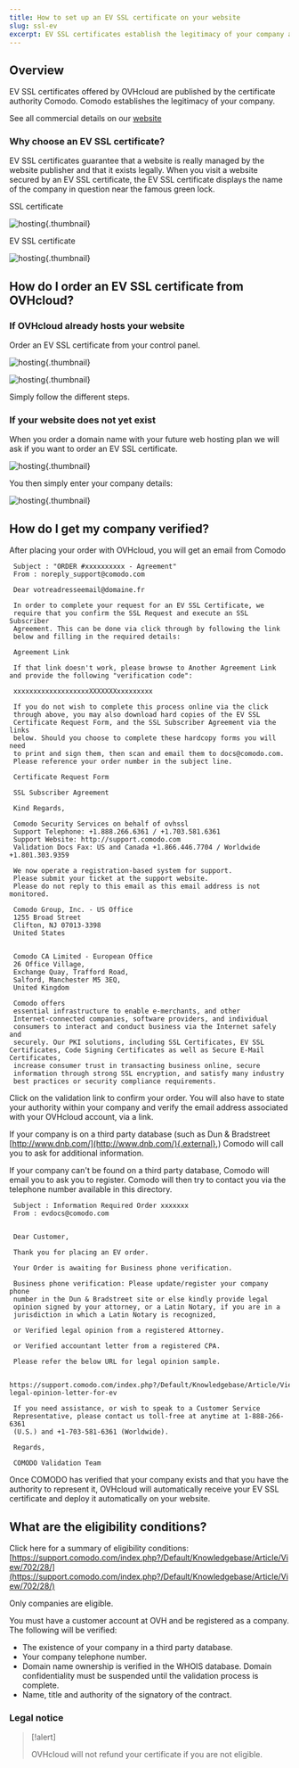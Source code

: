```yaml
---
title: How to set up an EV SSL certificate on your website
slug: ssl-ev
excerpt: EV SSL certificates establish the legitimacy of your company and reassure users that they can safely purchase on your website
---
```



## Overview
EV SSL certificates offered by OVHcloud are published by the certificate authority Comodo. Comodo establishes the legitimacy of your company.

See all commercial details on our [website](https://www.ovh.com/sg/ssl/)


### Why choose an EV SSL certificate?
EV SSL certificates guarantee that a website is really managed by the website publisher and that it exists legally. When you visit a website secured by an EV SSL certificate, the EV SSL certificate displays the name of the company in question near the famous green lock.

SSL certificate


![hosting](images/ssl_non_EV.png){.thumbnail}

EV SSL certificate


![hosting](images/ssl_EV.png){.thumbnail}


## How do I order an EV SSL certificate from OVHcloud?

### If OVHcloud already hosts your website

Order an EV SSL certificate from your control panel.


![hosting](images/step1.png){.thumbnail}


![hosting](images/step2.png){.thumbnail}

Simply follow the different steps.


### If your website does not yet exist

When you order a domain name with your future web hosting plan we will ask if you want to order an EV SSL certificate.


![hosting](images/step3.png){.thumbnail}

You then simply enter your company details:


![hosting](images/step4.png){.thumbnail}


## How do I get my company verified?

After placing your order with OVHcloud, you will get an email from Comodo

```
 Subject : "ORDER #xxxxxxxxxx - Agreement"
 From : noreply_support@comodo.com
 
 Dear votreadresseemail@domaine.fr
 
 In order to complete your request for an EV SSL Certificate, we
 require that you confirm the SSL Request and execute an SSL Subscriber
 Agreement. This can be done via click through by following the link
 below and filling in the required details:
 
 Agreement Link
 
 If that link doesn't work, please browse to Another Agreement Link and provide the following "verification code":
 
 xxxxxxxxxxxxxxxxxxxXXXXXXXxxxxxxxxx
 
 If you do not wish to complete this process online via the click
 through above, you may also download hard copies of the EV SSL
 Certificate Request Form, and the SSL Subscriber Agreement via the links
 below. Should you choose to complete these hardcopy forms you will need
 to print and sign them, then scan and email them to docs@comodo.com.
 Please reference your order number in the subject line.
 
 Certificate Request Form
 
 SSL Subscriber Agreement
 
 Kind Regards,
 
 Comodo Security Services on behalf of ovhssl
 Support Telephone: +1.888.266.6361 / +1.703.581.6361
 Support Website: http://support.comodo.com
 Validation Docs Fax: US and Canada +1.866.446.7704 / Worldwide +1.801.303.9359
 
 We now operate a registration-based system for support.
 Please submit your ticket at the support website.
 Please do not reply to this email as this email address is not monitored.
 
 Comodo Group, Inc. - US Office
 1255 Broad Street
 Clifton, NJ 07013-3398
 United States
 
 
 Comodo CA Limited - European Office
 26 Office Village,
 Exchange Quay, Trafford Road,
 Salford, Manchester M5 3EQ,
 United Kingdom
 
 Comodo offers
 essential infrastructure to enable e-merchants, and other
 Internet-connected companies, software providers, and individual
 consumers to interact and conduct business via the Internet safely and
 securely. Our PKI solutions, including SSL Certificates, EV SSL Certificates, Code Signing Certificates as well as Secure E-Mail Certificates,
 increase consumer trust in transacting business online, secure
 information through strong SSL encryption, and satisfy many industry
 best practices or security compliance requirements.
```

Click on the validation link to confirm your order. You will also have to state your authority within your company and verify the email address associated with your OVHcloud account, via a link.

If your company is on a third party database (such as Dun & Bradstreet [http://www.dnb.com/](http://www.dnb.com/){.external},) Comodo will call you to ask for additional information.

If your company can't be found on a third party database, Comodo will email you to ask you to register. Comodo will then try to contact you via the telephone number available in this directory.

```
 Subject : Information Required Order xxxxxxx
 From : evdocs@comodo.com
 
 
 Dear Customer,
 
 Thank you for placing an EV order.
 
 Your Order is awaiting for Business phone verification.
 
 Business phone verification: Please update/register your company phone
 number in the Dun & Bradstreet site or else kindly provide legal
 opinion signed by your attorney, or a Latin Notary, if you are in a
 jurisdiction in which a Latin Notary is recognized,
 
 or Verified legal opinion from a registered Attorney.
 
 or Verified accountant letter from a registered CPA.
 
 Please refer the below URL for legal opinion sample.
 
 https://support.comodo.com/index.php?/Default/Knowledgebase/Article/View/900/87/sample-legal-opinion-letter-for-ev
 
 If you need assistance, or wish to speak to a Customer Service
 Representative, please contact us toll-free at anytime at 1-888-266-6361
 (U.S.) and +1-703-581-6361 (Worldwide).
 
 Regards,
 
 COMODO Validation Team
```

Once COMODO has verified that your company exists and that you have the authority to represent it, OVHcloud will automatically receive your EV SSL certificate and deploy it automatically on your website.


## What are the eligibility conditions?
Click here for a summary of eligibility conditions: [https://support.comodo.com/index.php?/Default/Knowledgebase/Article/View/702/28/](https://support.comodo.com/index.php?/Default/Knowledgebase/Article/View/702/28/)

Only companies are eligible.

You must have a customer account at OVH and be registered as a company. The following will be verified:

- The existence of your company in a third party database.
- Your company telephone number.
- Domain name ownership is verified in the WHOIS database. Domain confidentiality must be suspended until the validation process is complete.
- Name, title and authority of the signatory of the contract.


### Legal notice


> [!alert]
>
> OVHcloud will not refund your certificate if you are not eligible.
> 
